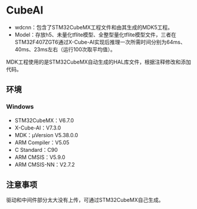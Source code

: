 # CubeAI
+ wdcnn：包含了STM32CubeMX工程文件和由其生成的MDK5工程。  
+ Model：存放h5、未量化tflite模型、全整型量化tflite模型文件，三者在STM32F407ZGT6通过X-Cube-AI实现后推理一次所需时间分别为64ms、40ms、23ms左右（运行100次取平均值）。  

MDK工程使用的是STM32CubeMX自动生成的HAL库文件，根据注释修改和添加代码。
## 环境
### Windows
+ STM32CubeMX：V6.7.0
+ X-Cube-AI：V7.3.0
+ MDK：μVersion V5.38.0.0
+ ARM Compiler：V5.05
+ C Standard：C90
+ ARM CMSIS：V5.9.0
+ ARM CMSIS-NN：V2.7.2
## 注意事项
驱动和中间件部分太大没有上传，可通过STM32CubeMX自己生成。
